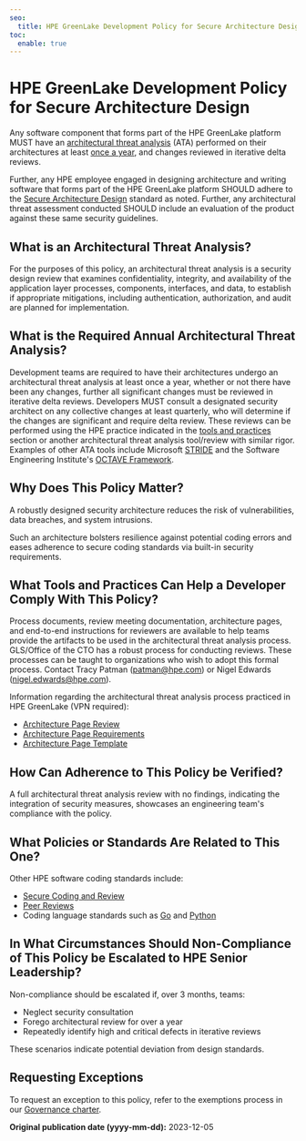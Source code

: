 ```yaml
---
seo:
  title: HPE GreenLake Development Policy for Secure Architecture Design  | HPE GreenLake Platform
toc:
  enable: true
---
```


# HPE GreenLake Development Policy for Secure Architecture Design

Any software component that forms part of the HPE GreenLake platform MUST have an [architectural threat analysis](#what-is-an-architectural-threat-analysis) (ATA) performed on their architectures at least [once a year](#what-is-the-required-annual-architectural-threat-analysis), and changes reviewed in iterative delta reviews.

Further, any HPE employee engaged in designing architecture and writing software that forms part of the HPE GreenLake platform SHOULD adhere to the [Secure Architecture Design](../ratified/security/secure_design_and_architecture.md) standard as noted. Further, any architectural threat assessment conducted SHOULD include an evaluation of the product against these same security guidelines.

## What is an Architectural Threat Analysis?

For the purposes of this policy, an architectural threat analysis is a security design review that examines confidentiality, integrity, and availability of the application layer processes, components, interfaces, and data, to establish if appropriate mitigations, including authentication, authorization, and audit are planned for implementation.

## What is the Required Annual Architectural Threat Analysis?

Development teams are required to have their architectures undergo an architectural threat analysis at least once a year, whether or not there have been any changes, further all significant changes must be reviewed in iterative delta reviews. Developers MUST consult a designated security architect on any collective changes at least quarterly, who will determine if the changes are significant and require delta review. These reviews can be performed using the HPE practice indicated in the [tools and practices](#what-tools-and-practices-can-help-a-developer-comply-with-this-policy) section or another architectural threat analysis tool/review with similar rigor. Examples of other ATA tools include Microsoft [STRIDE](https://learn.microsoft.com/en-us/azure/security/develop/threat-modeling-tool-threats) and the Software Engineering Institute's [OCTAVE Framework](https://insights.sei.cmu.edu/library/operationally-critical-threat-asset-and-vulnerability-evaluation-octave-framework-version-10/).

## Why Does This Policy Matter?

A robustly designed security architecture reduces the risk of vulnerabilities, data breaches, and system intrusions.

Such an architecture bolsters resilience against potential coding errors and eases adherence to secure coding standards via built-in security requirements.

## What Tools and Practices Can Help a Developer Comply With This Policy?

Process documents, review meeting documentation, architecture pages, and end-to-end instructions for reviewers are available to help teams provide the artifacts to be used in the architectural threat analysis process. GLS/Office of the CTO has a robust process for conducting reviews. These processes can be taught to organizations who wish to adopt this formal process. Contact Tracy Patman (<patman@hpe.com>) or Nigel Edwards (<nigel.edwards@hpe.com>).

Information regarding the architectural threat analysis process practiced in HPE GreenLake (VPN required):

* [Architecture Page Review](https://rndwiki-pro.its.hpecorp.net/display/HCSS/Architecture+Page+Review)
* [Architecture Page Requirements](https://rndwiki-pro.its.hpecorp.net/display/HCSS/Architecture+Page+Requirements)
* [Architecture Page Template](https://rndwiki-pro.its.hpecorp.net/display/HCSS/Architecture+Page+Template)

## How Can Adherence to This Policy be Verified?

A full architectural threat analysis review with no findings, indicating the integration of security measures, showcases an engineering team's compliance with the policy.

## What Policies or Standards Are Related to This One?

Other HPE software coding standards include:

* [Secure Coding and Review](secure-coding.md)
* [Peer Reviews](peer-reviews.md)
* Coding language standards such as [Go](golang.md) and [Python](pythonlang.md)

## In What Circumstances Should Non-Compliance of This Policy be Escalated to HPE Senior Leadership?

Non-compliance should be escalated if, over 3 months, teams:

* Neglect security consultation
* Forego architectural review for over a year
* Repeatedly identify high and critical defects in iterative reviews

These scenarios indicate potential deviation from design standards.

## Requesting Exceptions

To request an exception to this policy, refer to the exemptions process in our [Governance charter](../governance/index.md#audit-exemptions-to-policies).

**Original publication date (yyyy-mm-dd):** 2023-12-05
